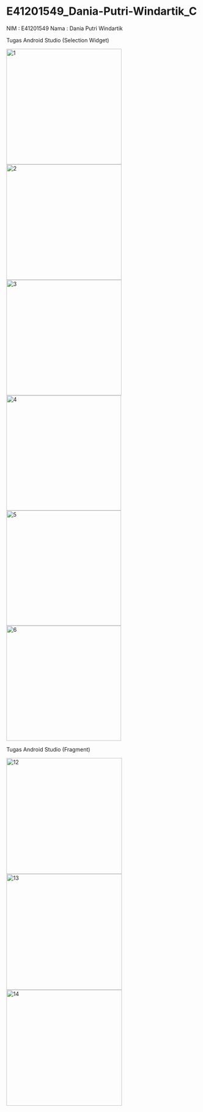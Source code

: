 # E41201549_Dania-Putri-Windartik_C
NIM   : E41201549
Nama  : Dania Putri Windartik

Tugas Android Studio (Selection Widget)


<img width="301" alt="1" src="https://user-images.githubusercontent.com/75106722/136424735-115e6487-5408-4e52-83a6-30a531ae740c.PNG"> <img width="301" alt="2" src="https://user-images.githubusercontent.com/75106722/136424763-59e3bdb5-4042-4987-90b5-041e7faa9f08.PNG">
<img width="301" alt="3" src="https://user-images.githubusercontent.com/75106722/136424786-7652eddc-0447-4e10-a4bc-e9ac40e5f0af.PNG"> <img width="300" alt="4" src="https://user-images.githubusercontent.com/75106722/136425086-30d16bf4-558b-4c80-ba43-1df02344e45e.PNG">
<img width="300" alt="5" src="https://user-images.githubusercontent.com/75106722/136425124-b415006a-a70b-4968-8b99-07d2ec6706be.PNG"> <img width="300" alt="6" src="https://user-images.githubusercontent.com/75106722/136425149-0061e53b-d421-4be7-8f42-760fd8ba044b.PNG">


Tugas Android Studio (Fragment)


<img width="302" alt="12" src="https://user-images.githubusercontent.com/75106722/137066007-3441420e-7c3f-47c3-bd3e-dd25e07cfa35.PNG">
<img width="302" alt="13" src="https://user-images.githubusercontent.com/75106722/137066010-e69972f6-c2f1-4da1-a7ff-a7012af55214.PNG">
<img width="302" alt="14" src="https://user-images.githubusercontent.com/75106722/137066012-362c4878-90ac-4e6f-8475-f1696c5b2c0d.PNG">
